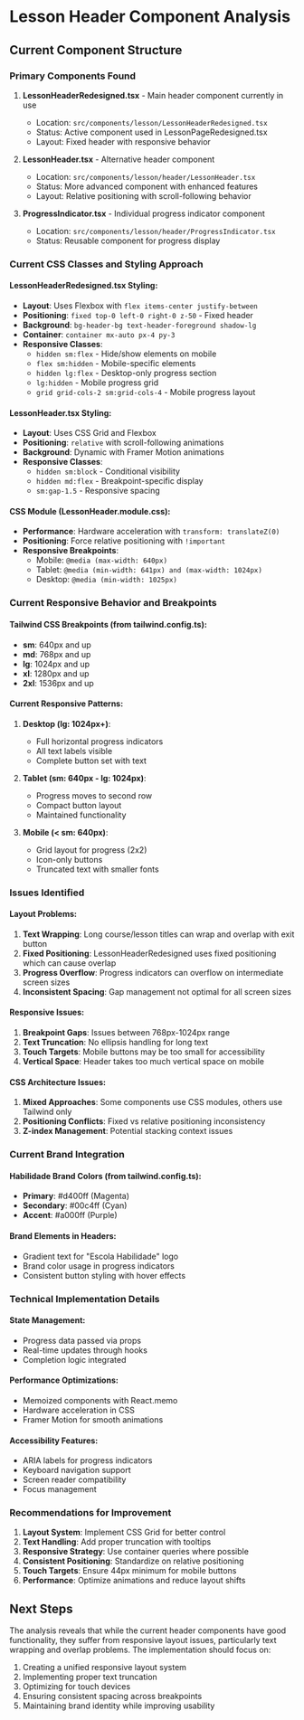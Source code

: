 # Lesson Header Component Analysis

## Current Component Structure

### Primary Components Found

1. **LessonHeaderRedesigned.tsx** - Main header component currently in use
   - Location: `src/components/lesson/LessonHeaderRedesigned.tsx`
   - Status: Active component used in LessonPageRedesigned.tsx
   - Layout: Fixed header with responsive behavior

2. **LessonHeader.tsx** - Alternative header component
   - Location: `src/components/lesson/header/LessonHeader.tsx`
   - Status: More advanced component with enhanced features
   - Layout: Relative positioning with scroll-following behavior

3. **ProgressIndicator.tsx** - Individual progress indicator component
   - Location: `src/components/lesson/header/ProgressIndicator.tsx`
   - Status: Reusable component for progress display

### Current CSS Classes and Styling Approach

#### LessonHeaderRedesigned.tsx Styling:
- **Layout**: Uses Flexbox with `flex items-center justify-between`
- **Positioning**: `fixed top-0 left-0 right-0 z-50` - Fixed header
- **Background**: `bg-header-bg text-header-foreground shadow-lg`
- **Container**: `container mx-auto px-4 py-3`
- **Responsive Classes**:
  - `hidden sm:flex` - Hide/show elements on mobile
  - `flex sm:hidden` - Mobile-specific elements
  - `hidden lg:flex` - Desktop-only progress section
  - `lg:hidden` - Mobile progress grid
  - `grid grid-cols-2 sm:grid-cols-4` - Mobile progress layout

#### LessonHeader.tsx Styling:
- **Layout**: Uses CSS Grid and Flexbox
- **Positioning**: `relative` with scroll-following animations
- **Background**: Dynamic with Framer Motion animations
- **Responsive Classes**:
  - `hidden sm:block` - Conditional visibility
  - `hidden md:flex` - Breakpoint-specific display
  - `sm:gap-1.5` - Responsive spacing

#### CSS Module (LessonHeader.module.css):
- **Performance**: Hardware acceleration with `transform: translateZ(0)`
- **Positioning**: Force relative positioning with `!important`
- **Responsive Breakpoints**:
  - Mobile: `@media (max-width: 640px)`
  - Tablet: `@media (min-width: 641px) and (max-width: 1024px)`
  - Desktop: `@media (min-width: 1025px)`

### Current Responsive Behavior and Breakpoints

#### Tailwind CSS Breakpoints (from tailwind.config.ts):
- **sm**: 640px and up
- **md**: 768px and up  
- **lg**: 1024px and up
- **xl**: 1280px and up
- **2xl**: 1536px and up

#### Current Responsive Patterns:

1. **Desktop (lg: 1024px+)**:
   - Full horizontal progress indicators
   - All text labels visible
   - Complete button set with text

2. **Tablet (sm: 640px - lg: 1024px)**:
   - Progress moves to second row
   - Compact button layout
   - Maintained functionality

3. **Mobile (< sm: 640px)**:
   - Grid layout for progress (2x2)
   - Icon-only buttons
   - Truncated text with smaller fonts

### Issues Identified

#### Layout Problems:
1. **Text Wrapping**: Long course/lesson titles can wrap and overlap with exit button
2. **Fixed Positioning**: LessonHeaderRedesigned uses fixed positioning which can cause overlap
3. **Progress Overflow**: Progress indicators can overflow on intermediate screen sizes
4. **Inconsistent Spacing**: Gap management not optimal for all screen sizes

#### Responsive Issues:
1. **Breakpoint Gaps**: Issues between 768px-1024px range
2. **Text Truncation**: No ellipsis handling for long text
3. **Touch Targets**: Mobile buttons may be too small for accessibility
4. **Vertical Space**: Header takes too much vertical space on mobile

#### CSS Architecture Issues:
1. **Mixed Approaches**: Some components use CSS modules, others use Tailwind only
2. **Positioning Conflicts**: Fixed vs relative positioning inconsistency
3. **Z-index Management**: Potential stacking context issues

### Current Brand Integration

#### Habilidade Brand Colors (from tailwind.config.ts):
- **Primary**: #d400ff (Magenta)
- **Secondary**: #00c4ff (Cyan)  
- **Accent**: #a000ff (Purple)

#### Brand Elements in Headers:
- Gradient text for "Escola Habilidade" logo
- Brand color usage in progress indicators
- Consistent button styling with hover effects

### Technical Implementation Details

#### State Management:
- Progress data passed via props
- Real-time updates through hooks
- Completion logic integrated

#### Performance Optimizations:
- Memoized components with React.memo
- Hardware acceleration in CSS
- Framer Motion for smooth animations

#### Accessibility Features:
- ARIA labels for progress indicators
- Keyboard navigation support
- Screen reader compatibility
- Focus management

### Recommendations for Improvement

1. **Layout System**: Implement CSS Grid for better control
2. **Text Handling**: Add proper truncation with tooltips
3. **Responsive Strategy**: Use container queries where possible
4. **Consistent Positioning**: Standardize on relative positioning
5. **Touch Targets**: Ensure 44px minimum for mobile buttons
6. **Performance**: Optimize animations and reduce layout shifts

## Next Steps

The analysis reveals that while the current header components have good functionality, they suffer from responsive layout issues, particularly text wrapping and overlap problems. The implementation should focus on:

1. Creating a unified responsive layout system
2. Implementing proper text truncation
3. Optimizing for touch devices
4. Ensuring consistent spacing across breakpoints
5. Maintaining brand identity while improving usability